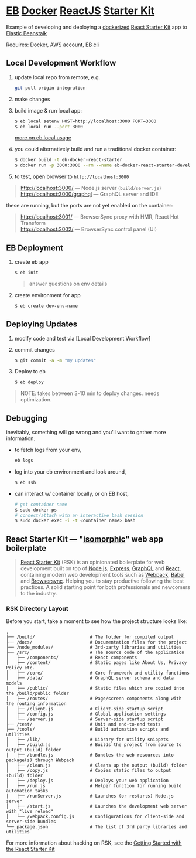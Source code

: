 
# [EB](http://aws.amazon.com/elasticbeanstalk/) [Docker](https://www.docker.com/) [ReactJS](https://facebook.github.io/react/) [Starter Kit](https://www.reactstarterkit.com)

Example of developing and deploying a [dockerized]((https://www.docker.com/)) [React Starter Kit](https://nodejs.org/) app to [Elastic Beanstalk](http://aws.amazon.com/elasticbeanstalk/)

Requires: Docker, AWS account, [EB cli](http://docs.aws.amazon.com/elasticbeanstalk/latest/dg/eb-cli3-install.html)

## Local Development Workflow

1. update local repo from remote, e.g. 
	```bash
	git pull origin integration
	```
2. make changes
3. build image & run local app:

	```bash
	$ eb local setenv HOST=http://localhost:3000 PORT=3000
	$ eb local run --port 3000
	```
	
	[more on eb local usage](http://docs.aws.amazon.com/elasticbeanstalk/latest/dg/eb3-local.html)

4. you could alternatively build and run a traditional docker container:
	
	```bash
	$ docker build -t eb-docker-react-starter .
	$ docker run -p 3000:3000 --rm --name eb-docker-react-starter-development -i -t eb-docker-react-starter
	```

5. to test, open browser to `http://localhost:3000`

> [http://localhost:3000/](http://localhost:3000/) — Node.js server (`build/server.js`)<br>
> [http://localhost:3000/graphql](http://localhost:3000/graphql) — GraphQL server and IDE<br>

these are running, but the ports are not yet enabled on the container:

> [http://localhost:3001/](http://localhost:3001/) — BrowserSync proxy with HMR, React Hot Transform<br>
> [http://localhost:3002/](http://localhost:3002/) — BrowserSync control panel (UI)


## EB Deployment

1. create eb app

	```bash
	$ eb init 
	```
	> answer questions on env details

5. create environment for app

	```bash
	$ eb create dev-env-name
	```

## Deploying Updates

1. modify code and test via [Local Development Workflow]
2. commit changes

	```bash
	$ git commit -a -m "my updates"
	```

3. Deploy to eb

	```bash
	$ eb deploy
	```

> NOTE: takes between 3-10 min to deploy changes.  needs optimization.  


## Debugging

inevitably, something will go wrong and you’ll want to gather more information. 

- to fetch logs from your env,

	```bash
	eb logs
	```

- log into your eb environment and look around,

	```bash
	$ eb ssh
	```

- can interact w/ container locally, or on EB host,

	```bash
	# get container name
	$ sudo docker ps
	# connect/attach with an interactive bash session
	$ sudo docker exec -i -t <container name> bash
	```

## React Starter Kit — "[isomorphic](http://nerds.airbnb.com/isomorphic-javascript-future-web-apps/)" web app boilerplate

> [React Starter Kit](https://www.reactstarterkit.com) (RSK) is an opinionated
> boilerplate for web development built on top of [Node.js](https://nodejs.org/),
> [Express](http://expressjs.com/), [GraphQL](http://graphql.org/) and
> [React](https://facebook.github.io/react/), containing modern web development
> tools such as [Webpack](http://webpack.github.io/), [Babel](http://babeljs.io/)
> and [Browsersync](http://www.browsersync.io/). Helping you to stay productive
> following the best practices. A solid starting point for both professionals
> and newcomers to the industry.

### RSK Directory Layout

Before you start, take a moment to see how the project structure looks like:

```
.
├── /build/                     # The folder for compiled output
├── /docs/                      # Documentation files for the project
├── /node_modules/              # 3rd-party libraries and utilities
├── /src/                       # The source code of the application
│   ├── /components/            # React components
│   ├── /content/               # Static pages like About Us, Privacy Policy etc.
│   ├── /core/                  # Core framework and utility functions
│   ├── /data/                  # GraphQL server schema and data models
│   ├── /public/                # Static files which are copied into the /build/public folder
│   ├── /routes/                # Page/screen components along with the routing information
│   ├── /client.js              # Client-side startup script
│   ├── /config.js              # Global application settings
│   └── /server.js              # Server-side startup script
├── /test/                      # Unit and end-to-end tests
├── /tools/                     # Build automation scripts and utilities
│   ├── /lib/                   # Library for utility snippets
│   ├── /build.js               # Builds the project from source to output (build) folder
│   ├── /bundle.js              # Bundles the web resources into package(s) through Webpack
│   ├── /clean.js               # Cleans up the output (build) folder
│   ├── /copy.js                # Copies static files to output (build) folder
│   ├── /deploy.js              # Deploys your web application
│   ├── /run.js                 # Helper function for running build automation tasks
│   ├── /runServer.js           # Launches (or restarts) Node.js server
│   ├── /start.js               # Launches the development web server with "live reload"
│   └── /webpack.config.js      # Configurations for client-side and server-side bundles
└── package.json                # The list of 3rd party libraries and utilities
```

For more information about hacking on RSK, see the [Getting Started with the React Starter Kit](https://github.com/kriasoft/react-starter-kit/blob/master/docs/getting-started.md)

